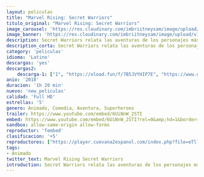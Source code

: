 ```yaml
---
layout: peliculas
title: "Marvel Rising: Secret Warriors"
titulo_original: "Marvel Rising: Secret Warriors"
image_carousel: 'https://res.cloudinary.com/imbriitneysam/image/upload/v1546806382/marcell-poster-min.jpg'
image_banner: 'https://res.cloudinary.com/imbriitneysam/image/upload/v1546806387/MARVEL-BANNER-min.jpg'
description: Secret Warriors relata las aventuras de los personajes más nuevos y queridos por parte de los aficionados de Marvel en los últimos años. Ms. Marvel, Chica Ardilla, Temblor, Patriota, América Chávez e Inferno unen sus fuerzas para crear un increíble grupo de aspirantes a superhéroes.
description_corta: Secret Warriors relata las aventuras de los personajes más nuevos y queridos por parte de los aficionados de Marvel en los últimos años. Ms. Marvel, Chica Ardilla, Temblor, Patriota, América Chávez e Inferno unen sus fuerzas para...
category: 'peliculas'
idioma: 'Latino'
descargas: 'yes'
descargas2:
    descarga-1: ["1", "https://oload.fun/f/7B5JVYHIP7E", "https://www.google.com/s2/favicons?domain=openload.co","OpenLoad","https://res.cloudinary.com/imbriitneysam/image/upload/v1541473684/mexico.png", "Latino", "Full HD"]
anio: '2018'
duracion: '1h 20 min'
nuevo: 'new_peliculas'
calidad: 'Full HD'
estrellas: '5'
genero: Animado, Comedia, Aventura, Superheroes
trailer: https://www.youtube.com/embed/6UiNnW_2STI
embed: https://www.youtube.com/embed/6UiNnW_2STI?rel=0&amp;hd=1&border=0&wmode=opaque&enablejsapi=1&modestbranding=1&controls=1&showinfo=1
sandbox: allow-same-origin allow-forms
reproductor: 'fembed'
clasificacion: '+5'
reproductores: ["https://player.cuevana2espanol.com/index.php?file=eTllbW9hZHpYNURaMnRwZ2txR2FxdERRa2NhaG5tT2NuTkRYeDhla21xcWVYOVRLeE5XWFlLYXZsS0xadUtlYnFHdXdlTFM2MEphVWdvWjltTnF4bkt5WWdheUhvNmUyM2JGbmxYK2JuTkxVdHE4PQ","https://www.xtream.to/public/dist/index.html?id=9f6410f5480d748052b9faa15d1ff51a&title=Marvel%20Rising%3A%20Secret%20Warriors","https://www.zembed.to/public/dist/asteroid.html?id=816678a2ac60cfc2c7a06906c327471f&title=Marvel%20Rising:%20Secret%20Warriors"]
tags:
- Animado
twitter_text: Marvel Rising Secret Warriors
introduction: Secret Warriors relata las aventuras de los personajes más nuevos y queridos por parte de los aficionados de Marvel en los últimos años. Ms. Marvel, Chica Ardilla, Temblor, Patriota, América Chávez e Inferno unen sus fuerzas para...
---
```












